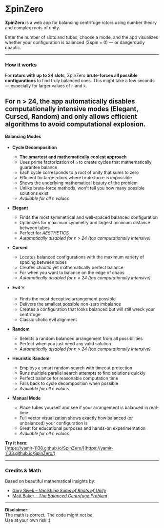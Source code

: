 # ΣpinZero

**ΣpinZero** is a web app for balancing centrifuge rotors using number theory and complex roots of unity.

Enter the number of slots and tubes, choose a mode, and the app visualizes whether your configuration is balanced (Σspin = 0) — or dangerously chaotic.


---

### How it works

For **rotors with up to 24 slots**, ΣpinZero **brute-forces all possible configurations** to find truly balanced ones. This might take a few seconds — especially for larger values of `n` and `k`.

For **n > 24**, the app automatically disables computationally intensive modes (Elegant, Cursed, Random) and only allows efficient algorithms to avoid computational explosion.
---
#### Balancing Modes

- **Cycle Decomposition**
  - **The smartest and mathematically coolest approach**
  - Uses prime factorization of `n` to create cycles that mathematically guarantee balance
  - Each cycle corresponds to a root of unity that sums to zero
  - Efficient for large rotors where brute force is impossible
  - Shows the underlying mathematical beauty of the problem
  - Unlike brute-force methods, won't tell you how many possible solutions exist
  - *Available for all n values*

- **Elegant**
  - Finds the most symmetrical and well-spaced balanced configuration
  - Optimizes for maximum symmetry and largest minimum distance between tubes
  - Perfect for _AESTHETICS_
  - *Automatically disabled for n > 24 (too computationally intensive)*

- **Cursed**
  - Locates balanced configurations with the maximum variety of spacing between tubes
  - Creates chaotic yet mathematically perfect balance
  - For when you want to balance on the edge of chaos
  - *Automatically disabled for n > 24 (too computationally intensive)*

- **Evil** ☠️
  - Finds the most deceptive arrangement possible
  - Delivers the smallest possible non-zero imbalance
  - Creates a configuration that looks balanced but will still wreck your centrifuge
  - Classic chotic evil alignment
  
- **Random**
  - Selects a random balanced arrangement from all possibilities
  - Perfect when you just need any valid solution
  - *Automatically disabled for n > 24 (too computationally intensive)*

- **Heuristic Random**
  - Employs a smart random search with timeout protection
  - Runs multiple parallel search attempts to find solutions quickly
  - Perfect balance for reasonable computation time
  - Falls back to cycle decomposition when possible
  - *Available for all n values*

- **Manual Mode**
  - Place tubes yourself and see if your arrangement is balanced in real-time
  - Full vector visualization shows exactly how balanced (or unbalanced) your configuration is
  - Great for educational purposes and hands-on experimentation
  - *Available for all n values*

**Try it here:**  
[https://yamir-1138.github.io/SpinZero/](https://yamir-1138.github.io/SpinZero/)

---

### Credits & Math

Based on beautiful mathematical insights by:

- [Gary Sivek – *Vanishing Sums of Roots of Unity*](https://www.kurims.kyoto-u.ac.jp/EMIS/journals/INTEGERS/papers/k31/k31.pdf)  
- [Matt Baker – *The Balanced Centrifuge Problem*](https://mattbaker.blog/2018/06/25/the-balanced-centrifuge-problem/)

---

**Disclaimer:**  
The math is correct. The code might not be.  
Use at your own risk :)

